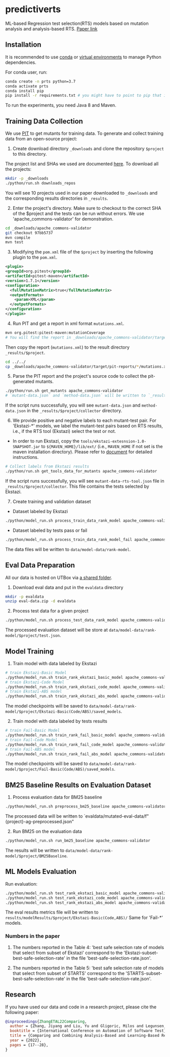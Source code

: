 # predictiverts

ML-based Regression test selection(RTS) models based on mutation analysis and analysis-based RTS. [Paper link](https://dl.acm.org/doi/10.1145/3524481.3527230)

## Installation

It is recommended to use [conda](https://docs.conda.io/en/latest/) or
[virtual
environments](https://realpython.com/python-virtual-environments-a-primer/)
to manage Python dependencies.

For conda user, run:

```bash
conda create -n prts python=3.7
conda activate prts
conda install pip
pip install -r requirements.txt # you might have to point to pip that is in your conda env
```

To run the experiments, you need Java 8 and Maven.

## Training Data Collection

We use [PIT](https://pitest.org/) to get mutants for training data. To
generate and collect training data from an open-source project:

1. Create download directory `_downloads` and clone the repository `$project` to this directory.

The project list and SHAs we used are documented
[here](https://github.com/EngineeringSoftware/predictiverts/blob/43c65cc9bb2b7e1379e101457a734b7b2e01ad25/python/pts/main.py#L34).
To download all the projects:

```bash
mkdir -p _downloads
./python/run.sh downloads_repos
```

You will see 10 projects used in our paper downloaded to `_downloads`
and the corresponding results directories in `_results`.

2. Enter the project's directory. Make sure to checkout to the correct
   SHA of the $project and the tests can be run without errors. We use
   'apache_commons-validator' for demonstration.

```bash
cd _downloads/apache_commons-validator
git checkout 97bb5737
mvn compile
mvn test
```

3. Modifying the `pom.xml` file of the `$project` by inserting the
   following plugin to the `pom.xml`.

```xml
<plugin>
<groupId>org.pitest</groupId>
<artifactId>pitest-maven</artifactId>
<version>1.7.1</version>
<configuration>
  <fullMutationMatrix>true</fullMutationMatrix>
  <outputFormats>
    <param>XML</param>
  </outputFormats>
</configuration>
</plugin>
```

4. Run PIT and get a report in xml format `mutations.xml`.

```bash
mvn org.pitest:pitest-maven:mutationCoverage
# You will find the report in _downloads/apache_commons-validator/target/pit-reports/$date/mutations.xml
```

Then copy the report (`mutations.xml`) to the result directory
`_results/$project`.

```bash
cd ../../
cp _downloads/apache_commons-validator/target/pit-reports/*/mutations.xml _results/apache_commons-validator/
```

5. Parse the PIT report and the project's source code to collect the
   pit-generated mutants.

```bash
./python/run.sh get_mutants apache_commons-validator
# `mutant-data.json` and `method-data.json` will be written to `_results/apache_commons-validator/collector` directory.
```

If the script runs successfully, you will see `mutant-data.json` and
`method-data.json` in the `_results/$project/collector` directory.

6. We provide positive and negative labels to each mutant-test
   pair. For 'Ekstazi-\*' models, we label the mutant-test pairs based on
   RTS results, i.e., if the RTS tool (Ekstazi) select the test or not.

- In order to run Ekstazi, copy the `tools/ekstazi-extesnsion-1.0-SNAPSHOT.jar` to `${MAVEN_HOME}/lib/ext/` (i.e., `MAVEN_HOME` if not set is the maven installation directory). Please refer to [document](tools/xts-extension/README.md) for detailed instructions.

```bash
# Collect labels from Ekstazi results
./python/run.sh get_tools_data_for_mutants apache_commons-validator
```

If the script runs successfully, you will see
`mutant-data-rts-tool.json` file in
`_results/$project/collector`. This file contains the tests selected
by Ekstazi.

7. Create training and validation dataset

- Dataset labeled by Ekstazi

```bash
./python/model_run.sh process_train_data_rank_model apache_commons-validator
```

- Dataset labeled by tests pass or fail

```bash
./python/model_run.sh process_train_data_rank_model_fail apache_commons-validator
```

The data files will be written to `data/model-data/rank-model`.

## Eval Data Preparation

[sec-downloads]: #data-downloads

All our data is hosted on UTBox via [a shared folder](https://utexas.box.com/s/p0uvysksey7iz0l3fxxqo3k6p6xt78ji).

1. Download eval data and put in the `evaldata` directory

```bash
mkdir -p evaldata
unzip eval-data.zip -d evaldata
```

2. Process test data for a given project

```bash
./python/model_run.sh process_test_data_rank_model apache_commons-validator
```

The processed evaluation dataset will be store at
`data/model-data/rank-model/$project/test.json`.

## Model Training

1. Train model with data labeled by Ekstazi

```bash
# train Ekstazi-Basic Model
./python/model_run.sh train_rank_ekstazi_basic_model apache_commons-validator
# train Ekstazi-Code Model
./python/model_run.sh train_rank_ekstazi_code_model apache_commons-validator
# train Ekstazi-ABS model
./python/model_run.sh train_rank_ekstazi_abs_model apache_commons-validator
```

The model checkpoints will be saved to
`data/model-data/rank-model/$project/Ekstazi-Basic(Code/ABS)/saved_models`.

2. Train model with data labeled by tests results

```bash
# train Fail-Basic Model
./python/model_run.sh train_rank_fail_basic_model apache_commons-validator
# train Fail-Code Model
./python/model_run.sh train_rank_fail_code_model apache_commons-validator
# train Fail-ABS model
./python/model_run.sh train_rank_fail_abs_model apache_commons-validator
```

The model checkpoints will be saved to
`data/model-data/rank-model/$project/Fail-Basic(Code/ABS)/saved_models`.

## BM25 Baseline Results on Evaluation Dataset

1. Process evaluation data for BM25 baseline

```bash
./python/model_run.sh preprocess_bm25_baseline apache_commons-validator
```

The processed data will be written to `evaldata/mutated-eval-data/f"{project}-ag-preprocessed.json"

2. Run BM25 on the evaluation data

```bash
./python/model_run.sh run_bm25_baseline apache_commons-validator
```

The results will be written to
`data/model-data/rank-model/$project/BM25Baseline`.

## ML Models Evaluation

Run evaluation:

```bash
./python/model_run.sh test_rank_ekstazi_basic_model apache_commons-validator
./python/model_run.sh test_rank_ekstazi_code_model apache_commons-validator
./python/model_run.sh test_rank_ekstazi_abs_model apache_commons-validator
```

The eval results metrics file will be written to
`results/modelResults/$project/Ekstazi-Basic(Code,ABS)/`
Same for 'Fail-\*' models.

### Numbers in the paper

1. The numbers reported in the Table 4: 'best safe selection rate of models that select from subset of Ekstazi' correspond to the 'Ekstazi-subset-best-safe-selection-rate' in the file 'best-safe-selection-rate.json'.

2. The numbers reported in the Table 5: 'best safe selection rate of models that select from subset of STARTS' correspond to the 'STARTS-subset-best-safe-selection-rate' in the file 'best-safe-selection-rate.json'.

## Research

If you have used our data and code in a research project, please cite
the following paper:

```bibtex
@inproceedings{ZhangETAL22Comparing,
  author = {Zhang, Jiyang and Liu, Yu and Gligoric, Milos and Legunsen, Owolabi and Shi, August},
  booktitle = {International Conference on Automation of Software Test},
  title = {Comparing and Combining Analysis-Based and Learning-Based Regression Test Selection},
  year = {2022},
  pages = {17--28},
}
```
